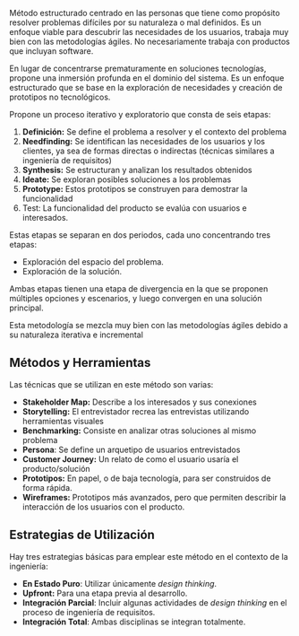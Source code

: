 Método estructurado centrado en las personas que tiene como propósito resolver problemas difíciles por su naturaleza o mal definidos. Es un enfoque viable para descubrir las necesidades de los usuarios, trabaja muy bien con las metodologías ágiles. No necesariamente trabaja con productos que incluyan software.

En lugar de concentrarse prematuramente en soluciones tecnologías, propone una inmersión profunda en el dominio del sistema. Es un enfoque estructurado que se base en la exploración de necesidades y creación de prototipos no tecnológicos.

Propone un proceso iterativo y exploratorio que consta de seis etapas:

1. **Definición:** Se define el problema a resolver y el contexto del problema
2. **Needfinding:** Se identifican las necesidades de los usuarios y los clientes, ya sea de formas directas o indirectas (técnicas similares a ingeniería de requisitos)
3. **Synthesis:** Se estructuran y analizan los resultados obtenidos
4. **Ideate:** Se exploran posibles soluciones a los problemas
5. **Prototype:** Estos prototipos se construyen para demostrar la funcionalidad
6. Test: La funcionalidad del producto se evalúa con usuarios e interesados.

Estas etapas se separan en dos periodos, cada uno concentrando tres etapas:

- Exploración del espacio del problema.
- Exploración de la solución.

Ambas etapas tienen una etapa de divergencia en la que se proponen múltiples opciones y escenarios, y luego convergen en una solución principal.

Esta metodología se mezcla muy bien con las metodologías ágiles debido a su naturaleza iterativa e incremental

## Métodos y Herramientas

Las técnicas que se utilizan en este método son varias:

- **Stakeholder Map:** Describe a los interesados y sus conexiones
- **Storytelling:** El entrevistador recrea las entrevistas utilizando herramientas visuales
- **Benchmarking:** Consiste en analizar otras soluciones al mismo problema
- **Persona**: Se define un arquetipo de usuarios entrevistados
- **Customer Journey:** Un relato de como el usuario usaría el producto/solución
- **Prototipos:** En papel, o de baja tecnología, para ser construidos de forma rápida.
- **Wireframes:** Prototipos más avanzados, pero que permiten describir la interacción de los usuarios con el producto.

## Estrategias de Utilización

Hay tres estrategias básicas para emplear este método en el contexto de la ingeniería:

- **En Estado Puro**: Utilizar únicamente *design thinking*.
- **Upfront:** Para una etapa previa al desarrollo.
- **Integración Parcial**: Incluir algunas actividades de *design thinking* en el proceso de ingeniería de requisitos.
- **Integración Total**: Ambas disciplinas se integran totalmente.
